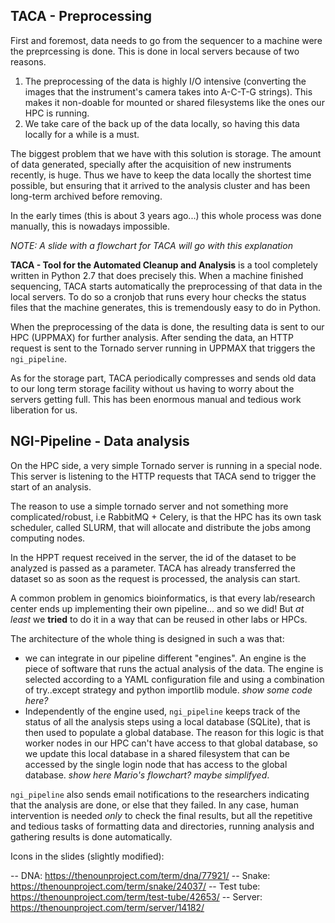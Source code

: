 ## TACA - Preprocessing

First and foremost, data needs to go from the sequencer to a machine were the
preprcessing is done. This is done in local servers because of two reasons.

1. The preprocessing of the data is highly I/O intensive (converting the images
that the instrument's camera takes into A-C-T-G strings). This makes it non-doable
for mounted or shared filesystems like the ones our HPC is running.
2. We take care of the back up of the data locally, so having this data locally
for a while is a must.

The biggest problem that we have with this solution is storage. The amount of data
generated, specially after the acquisition of new instruments recently, is huge.
Thus we have to keep the data locally the shortest time possible, but ensuring that
it arrived to the analysis cluster and has been long-term archived before removing.

In the early times (this is about 3 years ago...) this whole process was done manually,
this is nowadays impossible.

_NOTE: A slide with a flowchart for TACA will go with this explanation_

**TACA - Tool for the Automated Cleanup and Analysis** is a tool completely written
in Python 2.7 that does precisely this. When a machine finished sequencing, TACA
starts automatically the preprocessing of that data in the local servers. To do so
a cronjob that runs every hour checks the status files that the machine generates,
this is tremendously easy to do in Python.

When the preprocessing of the data is done, the resulting data is sent to our HPC
(UPPMAX) for further analysis. After sending the data, an HTTP request is sent to the Tornado
server running in UPPMAX that triggers the `ngi_pipeline`.

As for the storage part, TACA periodically compresses and sends old data to our long
term storage facility without us having to worry about the servers getting full. This
has been enormous manual and tedious work liberation for us.

## NGI-Pipeline - Data analysis

On the HPC side, a very simple Tornado server is running in a special node. This server
is listening to the HTTP requests that TACA send to trigger the start of an analysis.

The reason to use a simple tornado server and not something more complicated/robust, i.e
RabbitMQ + Celery, is that the HPC has its own task scheduler, called SLURM, that
will allocate and distribute the jobs among computing nodes.

In the HPPT request received in the server, the id of the dataset to be analyzed is
passed as a parameter. TACA has already transferred the dataset so as soon as the
request is processed, the analysis can start.

A common problem in genomics bioinformatics, is that every lab/research center ends
up implementing their own pipeline... and so we did! But _at least_ we **tried** to do
it in a way that can be reused in other labs or HPCs.

The architecture of the whole thing is designed in such a was that:

* we can integrate in our pipeline different "engines". An engine is the piece of
software that runs the actual analysis of the data. The engine is selected according
to a YAML configuration file and using a combination of try..except strategy and
python importlib module. _show some code here?_
* Independently of the engine used, `ngi_pipeline` keeps track of the status of all
the analysis steps using a local database (SQLite), that is then used to populate a
global database. The reason for this logic is that worker nodes in our HPC can't have access
to that global database, so we update this local database in a shared filesystem
that can be accessed by the single login node that has access to the global database.
_show here Mario's flowchart? maybe simplifyed_.

`ngi_pipeline` also sends email notifications to the researchers indicating that the
analysis are done, or else that they failed. In any case, human intervention is
needed _only_ to check the final results, but all the repetitive and tedious tasks
of formatting data and directories, running analysis and gathering results is done
automatically. 

Icons in the slides (slightly modified):

 -- DNA: https://thenounproject.com/term/dna/77921/
 -- Snake: https://thenounproject.com/term/snake/24037/
 -- Test tube: https://thenounproject.com/term/test-tube/42653/
 -- Server: https://thenounproject.com/term/server/14182/
